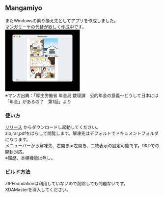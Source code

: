 ## Mangamiyo
またWindowsの乗り換え先としてアプリを作成しました。  
マンガミーヤの代替が欲しく作成中です。  
<img src="https://raw.githubusercontent.com/otti83/Mangamiyo/main/%E3%82%B9%E3%82%AF%E3%83%AA%E3%83%BC%E3%83%B3%E3%82%B7%E3%83%A7%E3%83%83%E3%83%88%202021-01-10%2020.01.52.jpg" height="200">   
※マンガ出典：「厚生労働省 年金局 数理課　公的年金の意義～どうして日本には「年金」があるの？　第1話」より  
  
### 使い方
[リリース](https://github.com/otti83/Mangamiyo/releases) からダウンロードし起動してください。  
zip,rar,pdfをばらして閲覧します。解凍先はデフォルトでドキュメントフォルダになります。   
メニューバーから解凍先、右開きor左開き、二枚表示の設定可能です。D&Dでの開封対応。  
※履歴、本棚機能は無し。
  
### ビルド方法
ZIPFoundationは利用していないので削除しても問題ないです。  
XDAMasterを導入してください。
